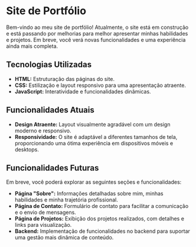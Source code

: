 # Site de Portfólio

Bem-vindo ao meu site de portfólio! Atualmente, o site está em construção e está passando por melhorias para melhor apresentar minhas habilidades e projetos. Em breve, você verá novas funcionalidades e uma experiência ainda mais completa.

## Tecnologias Utilizadas

- **HTML:** Estruturação das páginas do site.
- **CSS:** Estilização e layout responsivo para uma apresentação atraente.
- **JavaScript:** Interatividade e funcionalidades dinâmicas.

## Funcionalidades Atuais

- **Design Atraente:** Layout visualmente agradável com um design moderno e responsivo.
- **Responsividade:** O site é adaptável a diferentes tamanhos de tela, proporcionando uma ótima experiência em dispositivos móveis e desktops.

## Funcionalidades Futuras

Em breve, você poderá explorar as seguintes seções e funcionalidades:

- **Página "Sobre":** Informações detalhadas sobre mim, minhas habilidades e minha trajetória profissional.
- **Página de Contato:** Formulário de contato para facilitar a comunicação e o envio de mensagens.
- **Página de Projetos:** Exibição dos projetos realizados, com detalhes e links para visualização.
- **Backend:** Implementação de funcionalidades no backend para suportar uma gestão mais dinâmica de conteúdo.
